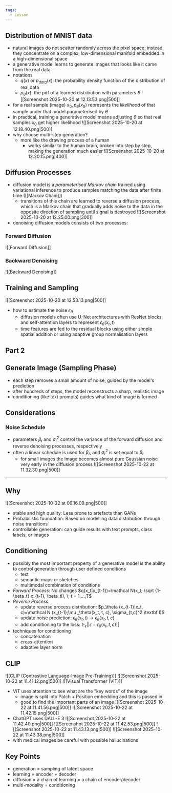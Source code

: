 ```yaml
---
tags:
  - Lesson
---
```

## Distribution of MNIST data
- natural images do not scatter randomly across the pixel space; instead, they concentrate on a complex, low-dimensional manifold embedded in a high-dimensional space
- a generative model learns to generate images that looks like it came from the real data
- notations
	- $q(x)$ or $p_{data}(x)$: the probability density function of the distribution of real data
	- $p_{\theta}(x)$: the pdf of a learned distribution with parameters $\theta$
![[Screenshot 2025-10-20 at 12.13.53.png|500]]
- for a real sample (image) $x_0, p_\theta(x_0)$ represents the *likelihood* of that sample under that model parameterised by $\theta$
- in practical, training a generative model means adjusting $\theta$ so that real samples $x_0$ get higher likelihood
![[Screenshot 2025-10-20 at 12.18.40.png|500]]
- why choose multi-step generation?
	- more like the drawing process of a human
		- works similar to the human brain, broken into step by step, making the generation much easier
![[Screenshot 2025-10-20 at 12.20.15.png|400]]
## Diffusion Processes
- diffusion model is a *parameterised Markov chain* trained using variational inference to produce samples matching the data after finite time ([[Markov Chain]])
	- transitions of this chain are learned to reverse a diffusion process, which is a Markov chain that gradually adds noise to the data in the opposite direction of sampling until signal is destroyed
![[Screenshot 2025-10-20 at 12.25.00.png|300]]
- denoising diffusion models consists of two processes:
### Forward Diffusion
![[Forward Diffusion]]
### Backward Denoising
![[Backward Denoising]]
## Training and Sampling
![[Screenshot 2025-10-20 at 12.53.13.png|500]]
- how to estimate the noise $\epsilon_\theta$
	- diffusion models often use U-Net architectures with ResNet blocks and self-attention layers to represent $\epsilon_\theta(x_t,t)$
	- time features are fed to the residual blocks using either simple spatial addition or using adaptive group normalisation layers

## Part 2
## Generate Image (Sampling Phase)
- each step removes a small amount of noise, guided by the model's prediction
- after hundreds of steps, the model reconstructs a sharp, realistic image
- conditioning (like text prompts) guides what kind of image is formed
## Considerations
### Noise Schedule
- parameters $\beta_t$ and $\sigma_t ^2$ control the variance of the forward diffusion and reverse denoising processes, respectively
- often a linear schedule is used for $\beta_t$, and $\sigma_t^2$ is set equal to $\beta_t$
	- for small images the image becomes almost pure Gaussian noise very early in the diffusion process
![[Screenshot 2025-10-22 at 11.32.30.png|500]]
---
## Why
![[Screenshot 2025-10-22 at 09.16.09.png|500]]
- stable and high quality: Less prone to artefacts than GANs
- Probabilistic foundation: Based on modelling data distribution through noise transitions
- controllable generation: can guide results with text prompts, class labels, or images
## Conditioning
- possibly the most important property of a generative model is the ability to control generation through user defined conditions
	- text
	- semantic maps or sketches
	- multimodal combination of conditions
- *Forward Process*: No changes $q(x_t|x_{t-1})=\mathcal N(x_t; \sqrt {1-\beta_t} x_{t-1}, \beta_tI), \; t = 1,...,T$
- *Reverse Process*:
	- update reverse process distribution: $p_\theta (x_{t-1}|x_t, c)=\mathcal N (x_{t-1};\mu _\theta(x_t, t, c), \sigma_{t,c}^2 \textbf I)$
	- update noise prediction: $\epsilon_\theta(x_t, t)\rightarrow \epsilon _\theta(x_t, t, c)$ 
	- add conditioning to the loss: $\mathbb E _\epsilon || \epsilon - \epsilon _\theta (x_t, t, c) ||$
- techniques for conditioning
	- concatenation
	- cross-attention
	- adaptive layer norm
## CLIP
![[CLIP (Contrastive Language-Image Pre-Training)]]
![[Screenshot 2025-10-22 at 11.41.12.png|500]]
![[Visual Transformer (ViT)]]
- ViT uses attention to see what are the "key words" of the image
	- image is split into Patch + Position embedding and this is passed in 
	- good to find the important parts of an image
![[Screenshot 2025-10-22 at 11.41.56.png|500]]
![[Screenshot 2025-10-22 at 11.42.15.png|500]]
- ChatGPT uses DALL-E 3
![[Screenshot 2025-10-22 at 11.42.40.png|500]]
![[Screenshot 2025-10-22 at 11.42.53.png|500]]
![[Screenshot 2025-10-22 at 11.43.13.png|500]]
![[Screenshot 2025-10-22 at 11.43.38.png|500]]
- with medical images be careful with possible hallucinations 
## Key Points
- generation = sampling of latent space
- learning = encoder + decoder
- diffusion = a chain of learning = a chain of encoder/decoder
- multi-modality = conditioning